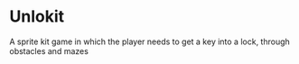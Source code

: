 # Unlokit
A sprite kit game in which the player needs to get a key into a lock, through obstacles and mazes
